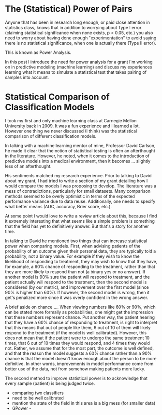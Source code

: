 # The (Statistical) Power of Pairs #

Anyone that has been in research long enough, or paid close attention in statistics class, knows that in addition to worrying about Type I error (claiming statistical significance when none exists, p < 0.05, etc.) you also need to worry about having done enough "experimentation" to avoid saying there is no statistical significance, when one is actually there (Type II error).

This is known as Power Analysis.

In this post I introduce the need for power analysis for a grant I'm working on in predictive modeling (machine learning) and discuss my experiences learning what it means to simulate a statistical test that takes pairing of samples into account.

# Statistical Comparison of Classification Models #

I took my first and only machine learning class at Carnegie Mellon University back in 2009. It was a fun experience and I learned a lot. However one thing we never discussed (I think) was the statistical comparison of different classification models. 

In talking with a machine learning mentor of mine, Professor David Carlson, he made it clear that the notion of statistical testing is often an afterthought in the literature. However, he noted, when it comes to the introduction of predictive models into a medical environment, then it becomes ... slightly less of an afterthought.

His sentiments matched my research experience. Prior to talking to David about my grant, I had tried to write a section of my grant detailing how I would compare the models I was proposing to develop. The literature was a mess of contradictions, particularly for small datasets. Many comparison methods seemed to be overly optimistic in terms of the expected performance variance due to data reuse. Additionally, one needs to specify what better means (AUC, accuracy, Brier score, etc.).

At some point I would love to write a review article about this, because I find it extremely interesting that what seems like a simple problem is something that the field has yet to definitively answer. But that's a story for another time.

In talking to David he mentioned two things that can increase statistical power when comparing models. First, when advising patients of the probability of an outcome given their personal data, they are typically told a probability, not a binary value. For example if they wish to know the likelihood of responding to treatment, they may wish to know that they have, for example, a 60% chance of responding to the treatment, rather than that they are more likely to respond than not (a binary yes or no answer). If another model is 90% sure the patient will respond to treatment, and the patient actually will respond to the treatment, then the second model is considered (by our metric), and improvement over the first model (since 90% is higher than 60%). If however, the second model is wrong, then it get's penalized more since it was overly confident in the wrong answer. 

A brief aside on chance .... When viewing numbers like 60% or 90%, which can be stated more formally as probabilities, one might get the impression that these numbers represent chance. Put another way, the patient hearing that they have a 60% chance of responding to treatment, is right to interpret that this means that out of people like them, 6 out of 10 of them will likely respond to the treatment (if the model is well calibrated). However, this does not mean that if the patient were to undergo the same treatment 10 times, that 6 out of 10 times they would respond, and 4 times they would not. Rather, we assume that for the most part, the outcome is well defined, and that the reason the model suggests a 60% chance rather than a 90% chance is that the model doesn't know enough about the person to be more definitive. In other words, improvements in model performance come from better use of the data, not from somehow making patients more lucky.

The second method to improve statistical power is to acknowledge that every sample (patient) is being judged twice. 



- comparing two classifiers
- need to be well calibrated
- mention the state of the field in this area is a big mess (for smaller data)
- GPower - 